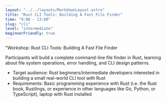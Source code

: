 ```yaml
---
layout: "../../layouts/MarkdownLayout.astro"
title: "Rust CLI Tools: Building A Fast File Finder"
time: "9:00 - 13:00"
slug: "cli"
level: "intermediate"
beginnerFriendly: true
---
```


"Workshop: Rust CLI Tools: Building A Fast File Finder

Participants will build a complete command-line file finder in Rust, learning about file system operations, error handling, and CLI design patterns.

- Target audience: Rust beginners/intermediate developers interested in building a small real-world CLI tool with Rust
- Requirements: Basic programming experience with Rust (i.e. the Rust book, Rustlings, or experience in other languages like Go, Python, or TypeScript), laptop with Rust installed